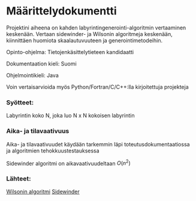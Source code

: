 # Määrittelydokumentti

Projektini aiheena on kahden labyrintingenerointi-algoritmin vertaaminen keskenään.
Vertaan sidewinder- ja Wilsonin algoritmeja keskenään, kiinnittäen huomiota skaalautuvuuteen ja generointimetodeihin.

Opinto-ohjelma: Tietojenkäsittelytieteen kandidaatti

Dokumentaation kieli: Suomi

Ohjelmointikieli: Java

Voin vertaisarvioida myös Python/Fortran/C/C++:lla kirjoitettuja projekteja

### Syötteet: 

Labyrintin koko N, joka luo N x N kokoisen labyrintin

### Aika- ja tilavaativuus

Aika- ja tilavaativuudet käydään tarkemmin läpi toteutusdokumentaatiossa ja algoritmien tehokkuustestauksessa  

Sidewinder algoritmi on aikavaativuudeltaan $O(n^2)$

### Lähteet:

[Wilsonin algoritmi](https://weblog.jamisbuck.org/2011/1/20/maze-generation-wilson-s-algorithm)
[Sidewinder](https://weblog.jamisbuck.org/2011/2/3/maze-generation-sidewinder-algorithm.html)
